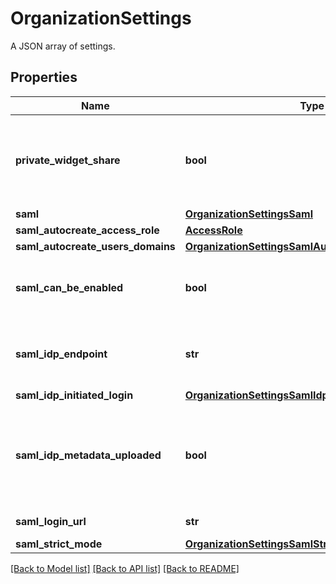 # OrganizationSettings

A JSON array of settings.

## Properties

| Name                              | Type                                                                                                    | Description                                                                                     | Notes      |
| --------------------------------- | ------------------------------------------------------------------------------------------------------- | ----------------------------------------------------------------------------------------------- | ---------- |
| **private_widget_share**          | **bool**                                                                                                | Whether or not the organization users can share widgets outside of Datadog.                     | [optional] |
| **saml**                          | [**OrganizationSettingsSaml**](OrganizationSettingsSaml.md)                                             |                                                                                                 | [optional] |
| **saml_autocreate_access_role**   | [**AccessRole**](AccessRole.md)                                                                         |                                                                                                 | [optional] |
| **saml_autocreate_users_domains** | [**OrganizationSettingsSamlAutocreateUsersDomains**](OrganizationSettingsSamlAutocreateUsersDomains.md) |                                                                                                 | [optional] |
| **saml_can_be_enabled**           | **bool**                                                                                                | Whether or not SAML can be enabled for this organization.                                       | [optional] |
| **saml_idp_endpoint**             | **str**                                                                                                 | Identity provider endpoint for SAML authentication.                                             | [optional] |
| **saml_idp_initiated_login**      | [**OrganizationSettingsSamlIdpInitiatedLogin**](OrganizationSettingsSamlIdpInitiatedLogin.md)           |                                                                                                 | [optional] |
| **saml_idp_metadata_uploaded**    | **bool**                                                                                                | Whether or not a SAML identity provider metadata file was provided to the Datadog organization. | [optional] |
| **saml_login_url**                | **str**                                                                                                 | URL for SAML logging.                                                                           | [optional] |
| **saml_strict_mode**              | [**OrganizationSettingsSamlStrictMode**](OrganizationSettingsSamlStrictMode.md)                         |                                                                                                 | [optional] |

[[Back to Model list]](README.md#documentation-for-models) [[Back to API list]](README.md#documentation-for-api-endpoints) [[Back to README]](README.md)

